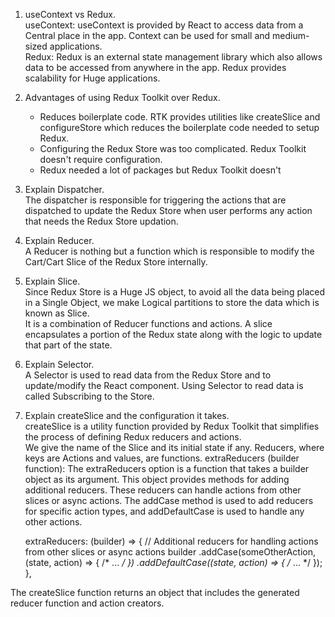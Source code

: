 1. useContext vs Redux.  
   useContext: useContext is provided by React to access data from a Central place in the app. Context can be used for small and medium-sized applications.  
   Redux: Redux is an external state management library which also allows data to be accessed from anywhere in the app. Redux provides scalability for Huge applications.  

2. Advantages of using Redux Toolkit over Redux.  
   - Reduces boilerplate code. RTK provides utilities like createSlice and configureStore which reduces the boilerplate code needed to setup Redux.
   - Configuring the Redux Store was too complicated. Redux Toolkit doesn't require configuration.
   - Redux needed a lot of packages but Redux Toolkit doesn't

3. Explain Dispatcher.  
   The dispatcher is responsible for triggering the actions that are dispatched to update the Redux Store when user performs any action that needs the Redux Store updation.

4. Explain Reducer.  
   A Reducer is nothing but a function which is responsible to modify the Cart/Cart Slice of the Redux Store internally.

5. Explain Slice.  
   Since Redux Store is a Huge JS object, to avoid all the data being placed in a Single Object, we make Logical partitions to store the data which is known as Slice.  
   It is a combination of Reducer functions and actions. A slice encapsulates a portion of the Redux state along with the logic to update that part of the state.

6. Explain Selector.  
   A Selector is used to read data from the Redux Store and to update/modify the React component. Using Selector to read data is called Subscribing to the Store.

7. Explain createSlice and the configuration it takes.  
   createSlice is a utility function provided by Redux Toolkit that simplifies the process of defining Redux reducers and actions.  
   We give the name of the Slice and its initial state if any.
   Reducers, where keys are Actions and values, are functions.
   extraReducers (builder function): The extraReducers option is a function that takes a builder object as its argument. This object provides methods for adding additional reducers. These reducers can handle actions from other slices or async actions. The addCase method is used to add reducers for specific action types, and addDefaultCase is used to handle any other actions.

   extraReducers: (builder) => {
    // Additional reducers for handling actions from other slices or async actions
    builder
      .addCase(someOtherAction, (state, action) => { /* ... */ })
      .addDefaultCase((state, action) => { /* ... */ });
  },

The createSlice function returns an object that includes the generated reducer function and action creators. 
   
